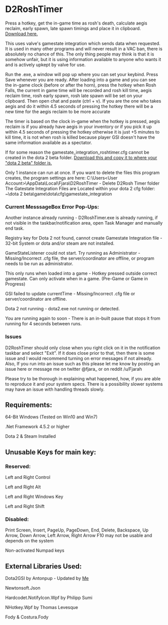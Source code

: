 # D2RoshTimer
Press a hotkey, get the in-game time as rosh's death, calculate aegis reclaim, early spawn, late spawn timings and place it in clipboard.
[Download here.](https://github.com/robuhde/D2RoshTimer/raw/master/Downloads/D2RoshTimer.zip)

This uses valve's gamestate integration which sends data when requested. It is used in many other programs and will never result in a VAC ban, there is absolutely no chance of this. The only thing people may think is that it is somehow unfair, but it is using information available to anyone who wants it and is actively upkept by valve for use.

Run the .exe, a window will pop up where you can set your keybind. Press Save whenever you are ready. After loading into a game and you can see the in-game clock (before or after the horn), press the hotkey when Rosh Falls, the current in game time will be recorded and rosh kill time, aegis reclaim time, rosh early spawn, rosh late spawn will be set on your clipboard. Then open chat and paste (ctrl + v). If you are the one who takes aegis and do it within 4.5 seconds of pressing the hotkey there will be a new time for the aegis reclaim to be more accurate

The timer is based on the clock in-game when the hotkey is pressed, aegis reclaim is if you already have aegis in your inventory or if you pick it up within 4.5 seconds of pressing the hotkey otherwise it is just +5 minutes to kill time, it is not when rosh is killed because player GSI doesn't have the same information available as a spectator. 

If for some reason the gamestate_integration_roshtimer.cfg  cannot be created in the dota 2 beta folder. [Download this and copy it to where your "dota 2 beta" folder is.](https://github.com/robuhde/D2RoshTimer/raw/master/Downloads/Manual%20cfg%20placement.zip)

Only 1 instance can run at once. 
If you want to delete the files this program creates, the program settings are here:
C:\Users\<User Account>\AppData\Local\Fjara\D2RoshTimer - Delete D2Rosh Timer folder
The Gatestate Integration Files are Located within your dota 2 cfg folder:
~\dota 2 beta\game\dota\cfg\gamestate_integration

### Current MesssageBox Error Pop-Ups:
Another instance already running - D2RoshTimer.exe is already running, if not visible in the taskbar/notification area, open Task Manager and manually end task.

Registry key for Dota 2 not found, cannot create Gamestate Integration file - 32-bit System or dota and/or steam are not installed.

GameStateListener could not start. Try running as Administrator - Missing/Incorrect .cfg file, the server/coordinator are offline, or program needs to be run as administrator.

This only runs when loaded into a game - Hotkey pressed outside correct gamestate. Can only activate when in a game. (Pre-Game or Game in Progress)

GSI failed to update currentTime - Missing/Incorrect .cfg file or server/coordinator are offline.

Dota 2 not running - dota2.exe not running or detected.

You are running again to soon - There is an in-built pause that stops it from running for 4 seconds between runs.

### Issues
D2RoshTimer should only close when you right click on it in the notification taskbar and select "Exit". If it does close prior to that, then there is some issue and I would recommend turning on error messages if not already. Also, If you run into an issue such as this please let me know by posting an issue here or message me on twitter @fjara_ or on reddit /u/Fjarah

Please try to be thorough in explaining what happened, how, if you are able to reproduce it and your system specs. There is a possibility slower systems may have an issue with handling threads slowly. 

## Requirements:
64-Bit Windows (Tested on Win10 and Win7)

.Net Framework 4.5.2 or higher

Dota 2 & Steam Installed

## Unusable Keys for main key:
### Reserved:
Left and Right Control

Left and Right Alt

Left and Right Windows Key

Left and Right Shift

### Disabled:
Print Screen, Insert, PageUp, PageDown, End, Delete, Backspace, Up Arrow, Down Arrow, Left Arrow, Right Arrow
F10 may not be usable and depends on the system

Non-activated Numpad keys

## External Libraries Used:
Dota2GSI by Antonpup - Updated by [Me](https://github.com/robuhde/Dota2GSI)

Newtonsoft.Json

Hardcodet.NotifyIcon.Wpf by Philipp Sumi

NHotkey.Wpf by Thomas Levesque

Fody & Costura.Fody
